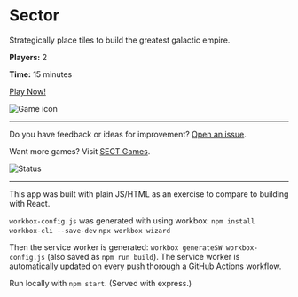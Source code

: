 # Sector

Strategically place tiles to build the greatest galactic empire.

**Players:** 2

**Time:** 15 minutes

[Play Now!](https://skedwards88.github.io/sector/)

![Game icon](images/favicon.png)

---

Do you have feedback or ideas for improvement? [Open an issue](https://github.com/skedwards88/sector/issues/new).

Want more games? Visit [SECT Games](https://skedwards88.github.io/).

![Status](https://github.com/skedwards88/sector/actions/workflows/deploy.yml/badge.svg)

---

This app was built with plain JS/HTML as an exercise to compare to building with React.

`workbox-config.js` was generated with using workbox:
`npm install workbox-cli --save-dev`
`npx workbox wizard`

Then the service worker is generated: `workbox generateSW workbox-config.js` (also saved as `npm run build`). The service worker is automatically updated on every push thorough a GitHub Actions workflow.

Run locally with `npm start`. (Served with express.)
